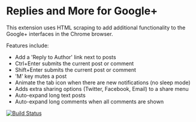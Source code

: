 Replies and More for Google+
============================

This extension uses HTML scraping to add additional functionality to the Google+ interfaces in the Chrome browser. 

Features include:

  * Add a 'Reply to Author' link next to posts
  * Ctrl+Enter submits the current post or comment
  * Shift+Enter submits the current post or comment
  * 'M' key mutes a post
  * Animate the tab icon when there are new notifications (no sleep mode)
  * Adds extra sharing options (Twitter, Facebook, Email) to a share menu
  * Auto-expand long text posts
  * Auto-expand long comments when all comments are shown

[![Build Status](https://travis-ci.org/mmastrac/replies-and-more.svg?branch=master)](https://travis-ci.org/mmastrac/replies-and-more)

